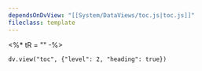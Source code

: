 ```yaml
---
dependsOnDvView: "[[System/DataViews/toc.js|toc.js]]"
fileclass: template
---
```

<%* tR = "" -%>
```dataviewjs
dv.view("toc", {"level": 2, "heading": true})
```